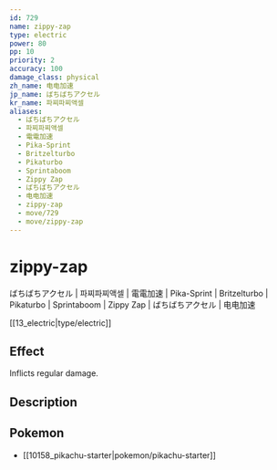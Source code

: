 ```yaml
---
id: 729
name: zippy-zap
type: electric
power: 80
pp: 10
priority: 2
accuracy: 100
damage_class: physical
zh_name: 电电加速
jp_name: ばちばちアクセル
kr_name: 파찌파찌액셀
aliases:
  - ばちばちアクセル
  - 파찌파찌액셀
  - 電電加速
  - Pika-Sprint
  - Britzelturbo
  - Pikaturbo
  - Sprintaboom
  - Zippy Zap
  - ばちばちアクセル
  - 电电加速
  - zippy-zap
  - move/729
  - move/zippy-zap
---
```

# zippy-zap
    
ばちばちアクセル | 파찌파찌액셀 | 電電加速 | Pika-Sprint | Britzelturbo | Pikaturbo | Sprintaboom | Zippy Zap | ばちばちアクセル | 电电加速

[[13_electric|type/electric]]

## Effect

Inflicts regular damage.

## Description



## Pokemon

- [[10158_pikachu-starter|pokemon/pikachu-starter]]

